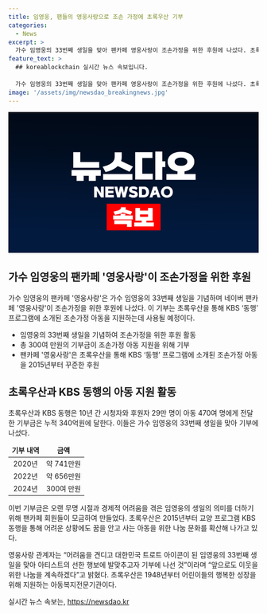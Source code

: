 ```yaml
---
title: 임영웅, 팬들의 영웅사랑으로 조손 가정에 초록우산 기부
categories:
  - News
excerpt: >
  가수 임영웅의 33번째 생일을 맞아 팬카페 영웅사랑이 조손가정을 위한 후원에 나섰다. 초록우산을 통해 KBS ‘동행’ 프로그램에 소개된 아동을 지원하기 위해 300만원을 기부했으며, 올해까지 약 1700만원을 기부한 것으로 전해졌다. 이번 기부금은 팬카페 회원들의 모금으로 이루어졌으며, 초록우산과 KBS 동행의 협업으로 아동들에게 누적 340억원을 전달했다. 관계자는 임영웅의 선한 행보에 공감하여 앞으로도 나눔을 이어갈 계획이라고 밝혔다.
feature_text: >
  ## koreablockchain 실시간 뉴스 속보입니다.

  가수 임영웅의 33번째 생일을 맞아 팬카페 영웅사랑이 조손가정을 위한 후원에 나섰다. 초록우산을 통해 KBS ‘동행’ 프로그램에 소개된 아동을 지원하기 위해 300만원을 기부했으며, 올해까지 약 1700만원을 기부한 것으로 전해졌다. 이번 기부금은 팬카페 회원들의 모금으로 이루어졌으며, 초록우산과 KBS 동행의 협업으로 아동들에게 누적 340억원을 전달했다. 관계자는 임영웅의 선한 행보에 공감하여 앞으로도 나눔을 이어갈 계획이라고 밝혔다.
image: '/assets/img/newsdao_breakingnews.jpg'
---
```


<p><img src="/assets/img/newsdao_breakingnews.jpg" alt="koreablockchain 속보" /></p>

<h2 data-ke-size="size26">가수 임영웅의 팬카페 '영웅사랑'이 조손가정을 위한 후원</h2>

<p data-ke-size="size16">가수 임영웅의 팬카페 '영웅사랑'은 가수 임영웅의 33번째 생일을 기념하며 네이버 팬카페 '영웅사랑'이 조손가정을 위한 후원에 나섰다. 이 기부는 초록우산을 통해 KBS ‘동행’ 프로그램에 소개된 조손가정 아동을 지원하는데 사용될 예정이다.</p>

<ul>
<li>임영웅의 33번째 생일을 기념하여 조손가정을 위한 후원 활동</li>
<li>총 300여 만원의 기부금이 조손가정 아동 지원을 위해 기부</li>
<li>팬카페 '영웅사랑'은 초록우산을 통해 KBS ‘동행’ 프로그램에 소개된 조손가정 아동을 2015년부터 꾸준한 후원</li>
</ul>

<h2 data-ke-size="size26">초록우산과 KBS 동행의 아동 지원 활동</h2>

<p data-ke-size="size16">초록우산과 KBS 동행은 10년 간 시청자와 후원자 29만 명이 아동 470여 명에게 전달한 기부금은 누적 340억원에 달한다. 이들은 가수 임영웅의 33번째 생일을 맞아 기부에 나섰다.</p>

<table>
<thead>
<tr>
<td style="text-align: center; height: 17px;"><b>기부 내역</b></td>
<td style="text-align: center; height: 17px;"><b>금액</b></td>
</tr>
</thead>
<tbody>
<tr>
<td style="text-align: center; height: 17px;">2020년</td>
<td style="text-align: center; height: 17px;">약 741만원</td>
</tr>
<tr>
<td style="text-align: center; height: 17px;">2022년</td>
<td style="text-align: center; height: 17px;">약 656만원</td>
</tr>
<tr>
<td style="text-align: center; height: 17px;">2024년</td>
<td style="text-align: center; height: 17px;">300여 만원</td>
</tr>
</tbody>
</table>

<p data-ke-size="size16">이번 기부금은 오랜 무명 시절과 경제적 어려움을 겪은 임영웅의 생일의 의미를 더하기 위해 팬카페 회원들이 모금하여 만들었다. 초록우산은 2015년부터 교양 프로그램 KBS 동행을 통해 어려운 상황에도 꿈을 안고 사는 아동을 위한 나눔 문화를 확산해 나가고 있다.</p>

<p data-ke-size="size16">영웅사랑 관계자는 “어려움을 견디고 대한민국 트로트 아이콘이 된 임영웅의 33번째 생일을 맞아 아티스트의 선한 행보에 발맞추고자 기부에 나선 것”이라며 “앞으로도 이웃을 위한 나눔을 계속하겠다”고 밝혔다. 초록우산은 1948년부터 어린이들의 행복한 성장을 위해 지원하는 아동복지전문기관이다.</p>
실시간 뉴스 속보는, <a href="https://newsdao.kr" rel="dofollow">https://newsdao.kr</a>


